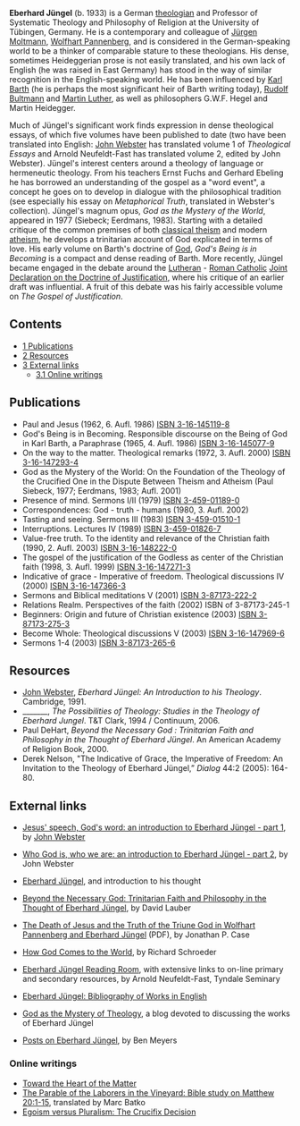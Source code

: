 **Eberhard Jüngel** (b. 1933) is a German
[theologian](Theologian "Theologian") and Professor of Systematic
Theology and Philosophy of Religion at the University of Tübingen,
Germany. He is a contemporary and colleague of
[Jürgen Moltmann](Jürgen_Moltmann "Jürgen Moltmann"),
[Wolfhart Pannenberg](Wolfhart_Pannenberg "Wolfhart Pannenberg"),
and is considered in the German-speaking world to be a thinker of
comparable stature to these theologians. His dense, sometimes
Heideggerian prose is not easily translated, and his own lack of
English (he was raised in East Germany) has stood in the way of
similar recognition in the English-speaking world. He has been
influenced by [Karl Barth](Karl_Barth "Karl Barth") (he is perhaps
the most significant heir of Barth writing today),
[Rudolf Bultmann](Rudolf_Bultmann "Rudolf Bultmann") and
[Martin Luther](Martin_Luther "Martin Luther"), as well as
philosophers G.W.F. Hegel and Martin Heidegger.

Much of Jüngel's significant work finds expression in dense
theological essays, of which five volumes have been published to
date (two have been translated into English:
[John Webster](John_Webster "John Webster") has translated volume 1
of *Theological Essays* and Arnold Neufeldt-Fast has translated
volume 2, edited by John Webster). Jüngel's interest centers around
a theology of language or hermeneutic theology. From his teachers
Ernst Fuchs and Gerhard Ebeling he has borrowed an understanding of
the gospel as a "word event", a concept he goes on to develop in
dialogue with the philosophical tradition (see especially his essay
on *Metaphorical Truth*, translated in Webster's collection).
Jüngel's magnum opus, *God as the Mystery of the World*, appeared
in 1977 (Siebeck; Eerdmans, 1983). Starting with a detailed
critique of the common premises of both
[classical theism](index.php?title=Classical_theism&action=edit&redlink=1 "Classical theism (page does not exist)")
and modern [atheism](Atheism "Atheism"), he develops a trinitarian
account of God explicated in terms of love. His early volume on
Barth's doctrine of [God](God "God"), *God's Being is in Becoming*
is a compact and dense reading of Barth. More recently, Jüngel
became engaged in the debate around the
[Lutheran](Lutheran "Lutheran") -
[Roman Catholic](Roman_Catholic "Roman Catholic")
[Joint Declaration on the Doctrine of Justification](Joint_Declaration_on_the_Doctrine_of_Justification "Joint Declaration on the Doctrine of Justification"),
where his critique of an earlier draft was influential. A fruit of
this debate was his fairly accessible volume on
*The Gospel of Justification*.

## Contents

-   [1 Publications](#Publications)
-   [2 Resources](#Resources)
-   [3 External links](#External_links)
    -   [3.1 Online writings](#Online_writings)


## Publications

-   Paul and Jesus (1962, 6. Aufl. 1986)
    [ISBN 3-16-145119-8](http://www.theopedia.com/Special:BookSources/3161451198)
-   God's Being is in Becoming. Responsible discourse on the Being
    of God in Karl Barth, a Paraphrase (1965, 4. Aufl. 1986)
    [ISBN 3-16-145077-9](http://www.theopedia.com/Special:BookSources/3161450779)
-   On the way to the matter. Theological remarks (1972, 3. Aufl.
    2000)
    [ISBN 3-16-147293-4](http://www.theopedia.com/Special:BookSources/3161472934)
-   God as the Mystery of the World: On the Foundation of the
    Theology of the Crucified One in the Dispute Between Theism and
    Atheism (Paul Siebeck, 1977; Eerdmans, 1983; Aufl. 2001)
-   Presence of mind. Sermons I/II (1979)
    [ISBN 3-459-01189-0](http://www.theopedia.com/Special:BookSources/3459011890)
-   Correspondences: God - truth - humans (1980, 3. Aufl. 2002)
-   Tasting and seeing. Sermons III (1983)
    [ISBN 3-459-01510-1](http://www.theopedia.com/Special:BookSources/3459015101)
-   Interruptions. Lectures IV (1989)
    [ISBN 3-459-01826-7](http://www.theopedia.com/Special:BookSources/3459018267)
-   Value-free truth. To the identity and relevance of the
    Christian faith (1990, 2. Aufl. 2003)
    [ISBN 3-16-148222-0](http://www.theopedia.com/Special:BookSources/3161482220)
-   The gospel of the justification of the Godless as center of the
    Christian faith (1998, 3. Aufl. 1999)
    [ISBN 3-16-147271-3](http://www.theopedia.com/Special:BookSources/3161472713)
-   Indicative of grace - Imperative of freedom. Theological
    discussions IV (2000)
    [ISBN 3-16-147366-3](http://www.theopedia.com/Special:BookSources/3161473663)
-   Sermons and Biblical meditations V (2001)
    [ISBN 3-87173-222-2](http://www.theopedia.com/Special:BookSources/3871732222)
-   Relations Realm. Perspectives of the faith (2002) ISBN of
    3-87173-245-1
-   Beginners: Origin and future of Christian existence (2003)
    [ISBN 3-87173-275-3](http://www.theopedia.com/Special:BookSources/3871732753)
-   Become Whole: Theological discussions V (2003)
    [ISBN 3-16-147969-6](http://www.theopedia.com/Special:BookSources/3161479696)
-   Sermons 1-4 (2003)
    [ISBN 3-87173-265-6](http://www.theopedia.com/Special:BookSources/3871732656)

## Resources

-   [John Webster](John_Webster "John Webster"),
    *Eberhard Jüngel: An Introduction to his Theology*. Cambridge,
    1991.
-   \_\_\_\_\_\_\_,
    *The Possibilities of Theology: Studies in the Theology of Eberhard Jungel*.
    T&T Clark, 1994 / Continuum, 2006.
-   Paul DeHart,
    *Beyond the Necessary God : Trinitarian Faith and Philosophy in the Thought of Eberhard Jüngel*.
    An American Academy of Religion Book, 2000.
-   Derek Nelson, "The Indicative of Grace, the Imperative of
    Freedom: An Invitation to the Theology of Eberhard Jüngel,”
    *Dialog* 44:2 (2005): 164-80.

## External links

-   [Jesus' speech, God's word: an introduction to Eberhard Jüngel - part 1](http://www.findarticles.com/p/articles/mi_m1058/is_n35_v112/ai_17856338),
    by [John Webster](John_Webster "John Webster")
-   [Who God is, who we are: an introduction to Eberhard Jüngel - part 2](http://www.findarticles.com/p/articles/mi_m1058/is_n36_v112/ai_17927592),
    by John Webster
-   [Eberhard Jüngel](http://homepages.which.net/~radical.faith/thought/jungel.htm),
    and introduction to his thought
-   [Beyond the Necessary God: Trinitarian Faith and Philosophy in the Thought of Eberhard Jüngel](http://www.findarticles.com/p/articles/mi_qa3664/is_200201/ai_n9019507),
    by David Lauber
-   [The Death of Jesus and the Truth of the Triune God in Wolfhart Pannenberg and Eberhard Jüngel](http://www.luthersem.edu/ctrf/JCTR/Vol09/Case.pdf)
    (PDF), by Jonathan P. Case
-   [How God Comes to the World](http://portland.indymedia.org/en/2007/12/370305.shtml),
    by Richard Schroeder

-   [Eberhard Jüngel Reading Room](http://www.tyndale.ca/seminary/mtsmodular/reading-rooms/theology/jungel),
    with extensive links to on-line primary and secondary resources, by
    Arnold Neufeldt-Fast, Tyndale Seminary
-   [Eberhard Jüngel: Bibliography of Works in English](http://fireandrose.blogspot.com/2006/05/eberhard-jngel-bibliography-of-works.html)
-   [God as the Mystery of Theology](http://godasmystery.blogspot.com/),
    a blog devoted to discussing the works of Eberhard Jüngel
-   [Posts on Eberhard Jüngel](http://faith-theology.blogspot.com/2005/12/posts-on-eberhard-jngel.html),
    by Ben Meyers

### Online writings

-   [Toward the Heart of the Matter](http://www.religion-online.org/showarticle.asp?title=441)
-   [The Parable of the Laborers in the Vineyard: Bible study on Matthew 20:1-15](http://www.mbtranslations.com/articles.php?filenum=349),
    translated by Marc Batko
-   [Egoism versus Pluralism: The Crucifix Decision](http://portland.indymedia.org/en/2008/01/370690.shtml)



